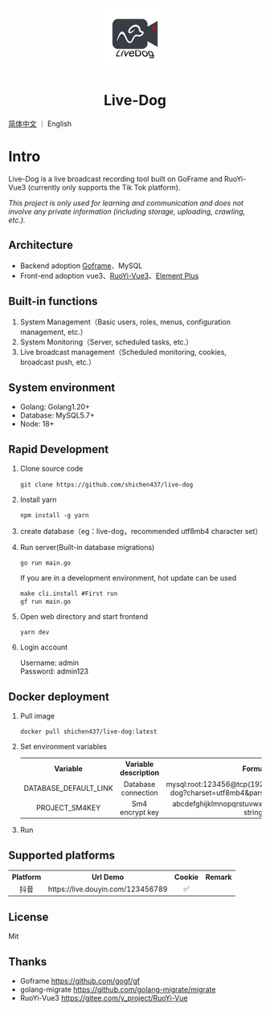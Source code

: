 <p align="center">
  <img src="web/src/assets/images/profile.jpg" height="128">
  <h1 align="center">Live-Dog</h1>
</p>

[简体中文](./README.md) ｜ English

# Intro

Live-Dog is a live broadcast recording tool built on GoFrame and RuoYi-Vue3 (currently only supports the Tik Tok platform).

*This project is only used for learning and communication and does not involve any private information (including storage, uploading, crawling, etc.).*

## Architecture

- Backend adoption [Goframe](https://github.com/gogf/gf)、MySQL
- Front-end adoption vue3、[RuoYi-Vue3](https://gitee.com/y_project/RuoYi-Vue)、[Element Plus](https://element-plus.org/zh-CN/)

## Built-in functions

1. System Management（Basic users, roles, menus, configuration management, etc.）
2. System Monitoring（Server, scheduled tasks, etc.）
3. Live broadcast management（Scheduled monitoring, cookies, broadcast push, etc.）

## System environment

- Golang: Golang1.20+
- Database: MySQL5.7+
- Node: 18+

## Rapid Development

1. Clone source code

    `git clone https://github.com/shichen437/live-dog`

2. Install yarn

    ```
    npm install -g yarn 
    ```

3. create database（eg：live-dog，recommended utf8mb4 character set）

4. Run server(Built-in database migrations)

    ```
    go run main.go
    ```

    If you are in a development environment, hot update can be used

    ```
    make cli.install #First run
    gf run main.go
    ```

5. Open web directory and start frontend

    ```
    yarn dev 
    ```

6. Login account

    Username: admin \
    Password: admin123

## Docker deployment

1. Pull image
    ```
    docker pull shichen437/live-dog:latest
    ```

2. Set environment variables
    <table>
    <tr align="center">
      <th>Variable</th>
      <th>Variable description</th>
      <th>Format</th>
      <th>Required</th>
    </tr>
    <tr align="center">
      <td>DATABASE_DEFAULT_LINK</td>
      <td>Database connection</td>
      <td>mysql:root:123456@tcp(192.168.3.16:13306)/live-dog?charset=utf8mb4&parseTime=true&loc=Local</td>
      <td>Yes</td>
    </tr>
    <tr align="center">
      <td>PROJECT_SM4KEY</td>
      <td>Sm4 encrypt key</td>
      <td>abcdefghijklmnopqrstuvwxyz123456 (32-length string)</td>
      <td>No</td>
    </tr>
    </table>

3. Run

## Supported platforms

  <table>
    <tr align="center">
      <th>Platform</th>
      <th>Url Demo</th>
      <th>Cookie</th>
      <th>Remark</th>
    </tr>
    <tr align="center">
      <td>抖音</td>
      <td>https://live.douyin.com/123456789</td>
      <td>✅</td>
      <td></td>
    </tr>
  </table>

## License

  Mit

## Thanks

- Goframe <https://github.com/gogf/gf>
- golang-migrate <https://github.com/golang-migrate/migrate>
- RuoYi-Vue3 <https://gitee.com/y_project/RuoYi-Vue>
